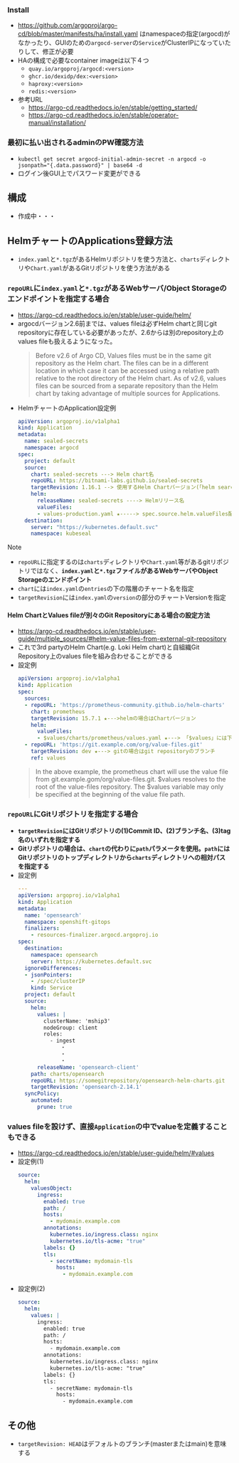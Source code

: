 ### Install
- https://github.com/argoproj/argo-cd/blob/master/manifests/ha/install.yaml はnamespaceの指定(argocd)がなかったり、GUIのための`argocd-server`の`Service`がClusterIPになっていたりして、修正が必要
- HAの構成で必要なcontainer imageは以下４つ
  - `quay.io/argoproj/argocd:<version>`
  - `ghcr.io/dexidp/dex:<version>`
  - `haproxy:<version>`
  - `redis:<version>`
- 参考URL
  - https://argo-cd.readthedocs.io/en/stable/getting_started/
  - https://argo-cd.readthedocs.io/en/stable/operator-manual/installation/

### 最初に払い出されるadminのPW確認方法
- `kubectl get secret argocd-initial-admin-secret -n argocd -o jsonpath="{.data.password}" | base64 -d`
- ログイン後GUI上でパスワード変更ができる

## 構成
- 作成中・・・

## HelmチャートのApplications登録方法
- `index.yaml`と`*.tgz`があるHelmリポジトリを使う方法と、`charts`ディレクトリや`Chart.yaml`があるGitリポジトリを使う方法がある

### `repoURL`に`index.yaml`と`*.tgz`があるWebサーバ/Object Storageのエンドポイントを指定する場合
- https://argo-cd.readthedocs.io/en/stable/user-guide/helm/
- argocdバージョン2.6前までは、values fileは必ずHelm chartと同じgit repositoryに存在している必要があったが、2.6からは別のrepository上のvalues fileも扱えるようになった。  
  > Before v2.6 of Argo CD, Values files must be in the same git repository as the Helm chart. The files can be in a different location in which case it can be accessed using a relative path relative to the root directory of the Helm chart. As of v2.6, values files can be sourced from a separate repository than the Helm chart by taking advantage of multiple sources for Applications.
- HelmチャートのApplication設定例
  ~~~yaml
  apiVersion: argoproj.io/v1alpha1
  kind: Application
  metadata:
    name: sealed-secrets
    namespace: argocd
  spec:
    project: default
    source:
      chart: sealed-secrets ---> Helm chart名
      repoURL: https://bitnami-labs.github.io/sealed-secrets
      targetRevision: 1.16.1 --> 使用するHelm Chartバージョン(「helm search repo <Helm chart名> --versions」で確認可能)
      helm:
        releaseName: sealed-secrets ----> Helmリリース名
        valueFiles: 
        - values-production.yaml ★-----> spec.source.helm.valueFiles配下でリスト形式でvalues fileを指定
    destination:
      server: "https://kubernetes.default.svc"
      namespace: kubeseal
  ~~~

> [!NOTE]  
> - `repoURL`に指定するのは`charts`ディレクトリや`Chart.yaml`等があるgitリポジトリではなく、**`index.yaml`と`*.tgz`ファイルがあるWebサーバやObject Storageのエンドポイント**
> - `chart`には`index.yaml`の`entries`の下の階層のチャート名を指定
> - `targetRevision`には`index.yaml`の`version`の部分のチャートVersionを指定

#### **Helm ChartとValues fileが別々のGit Repositoryにある場合の設定方法**
- https://argo-cd.readthedocs.io/en/stable/user-guide/multiple_sources/#helm-value-files-from-external-git-repository
- これで3rd partyのHelm Chart(e.g. Loki Helm chart)と自組織Git Repository上のvalues fileを組み合わせることができる
- 設定例
  ~~~yaml
  apiVersion: argoproj.io/v1alpha1
  kind: Application
  spec:
    sources:
    - repoURL: 'https://prometheus-community.github.io/helm-charts'
      chart: prometheus
      targetRevision: 15.7.1 ★--->helmの場合はChartバージョン
      helm:
        valueFiles:
        - $values/charts/prometheus/values.yaml ★---> 「$values」には下のGit Repositoryのrootが入る
    - repoURL: 'https://git.example.com/org/value-files.git'
      targetRevision: dev ★---> gitの場合はgit repositoryのブランチ
      ref: values
  ~~~  
  > In the above example, the prometheus chart will use the value file from git.example.gom/org/value-files.git. \$values resolves to the root of the value-files repository. The $values variable may only be specified at the beginning of the value file path.

### `repoURL`にGitリポジトリを指定する場合
- **`targetRevision`にはGitリポジトリの(1)Commit ID、(2)ブランチ名、(3)tag名のいずれを指定する**
- **Gitリポジトリの場合は、`chart`の代わりに`path`パラメータを使用。`path`にはGitリポジトリのトップディレクトリから`charts`ディレクトリへの相対パスを指定する**
- 設定例  
  ```yaml
  ---
  apiVersion: argoproj.io/v1alpha1
  kind: Application
  metadata:
    name: 'opensearch'
    namespace: openshift-gitops
    finalizers:
      - resources-finalizer.argocd.argoproj.io
  spec:
    destination:
      namespace: opensearch
      server: https://kubernetes.default.svc
    ignoreDifferences:
    - jsonPointers:
      - /spec/clusterIP
      kind: Service
    project: default
    source:
      helm:
        values: |
          clusterName: 'mship3'
          nodeGroup: client
          roles:
            - ingest
            　　・
            　　・
            　　・
        releaseName: 'opensearch-client'
      path: charts/opensearch
      repoURL: https://somegitrepository/opensearch-helm-charts.git
      targetRevision: 'opensearch-2.14.1'
    syncPolicy:
      automated:
        prune: true
  ```

### values fileを設けず、直接`Application`の中でvalueを定義することもできる
- https://argo-cd.readthedocs.io/en/stable/user-guide/helm/#values
- 設定例(1)
  ~~~yaml
  source:
    helm:
      valuesObject:
        ingress:
          enabled: true
          path: /
          hosts:
            - mydomain.example.com
          annotations:
            kubernetes.io/ingress.class: nginx
            kubernetes.io/tls-acme: "true"
          labels: {}
          tls:
            - secretName: mydomain-tls
              hosts:
                - mydomain.example.com
  ~~~
- 設定例(2)
  ~~~yaml
  source:
    helm:
      values: |
        ingress:
          enabled: true
          path: /
          hosts:
            - mydomain.example.com
          annotations:
            kubernetes.io/ingress.class: nginx
            kubernetes.io/tls-acme: "true"
          labels: {}
          tls:
            - secretName: mydomain-tls
              hosts:
                - mydomain.example.com
  ~~~

## その他
- `targetRevision: HEAD`はデフォルトのブランチ(masterまたはmain)を意味する